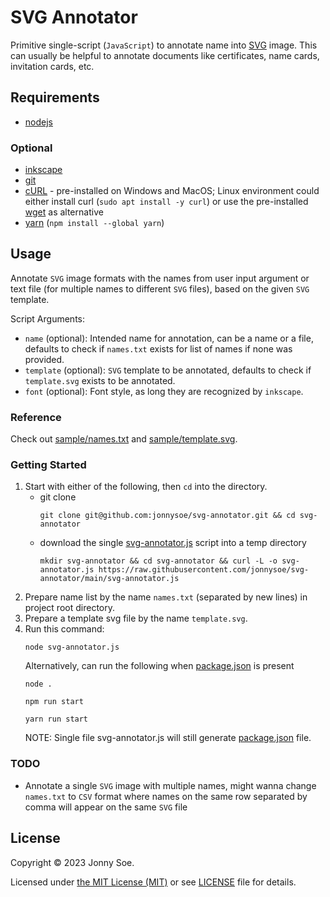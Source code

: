 # SVG Annotator

Primitive single-script (`JavaScript`) to annotate name into [SVG](https://www.w3.org/Graphics/SVG) image.
This can usually be helpful to annotate documents like certificates, name cards, invitation cards, etc.

## Requirements

- [nodejs](https://nodejs.org/en/download)

### Optional

- [inkscape](https://inkscape.org/release)
- [git](https://git-scm.com/downloads)
- [cURL](https://curl.se/download.html) - pre-installed on Windows and MacOS; Linux environment could either install curl (`sudo apt install -y curl`) or use the pre-installed [wget](https://www.gnu.org/software/wget/manual/wget.html) as alternative
- [yarn](https://classic.yarnpkg.com/lang/en/docs/install) (`npm install --global yarn`)

## Usage

Annotate `SVG` image formats with the names from user input argument or text file (for multiple names to different `SVG` files), based on the given `SVG` template.

Script Arguments:
- `name` (optional): Intended name for annotation, can be a name or a file, defaults to check if `names.txt` exists for list of names if none was provided.
- `template` (optional): `SVG` template to be annotated, defaults to check if `template.svg` exists to be annotated.
- `font` (optional): Font style, as long they are recognized by `inkscape`.

### Reference
Check out [sample/names.txt](./sample/names.txt) and [sample/template.svg](./sample/template.svg).

### Getting Started
1. Start with either of the following, then `cd` into the directory.
    - git clone
        ```
        git clone git@github.com:jonnysoe/svg-annotator.git && cd svg-annotator
        ```
    - download the single [svg-annotator.js](./svg-annotator.js) script into a temp directory
        ```
        mkdir svg-annotator && cd svg-annotator && curl -L -o svg-annotator.js https://raw.githubusercontent.com/jonnysoe/svg-annotator/main/svg-annotator.js
        ```
2. Prepare name list by the name `names.txt` (separated by new lines) in project root directory.
3. Prepare a template svg file by the name `template.svg`.
4. Run this command:
    ```
    node svg-annotator.js
    ```
   Alternatively, can run the following when [package.json](./package.json) is present
    ```
    node .
    ```
    ```
    npm run start
    ```
    ```
    yarn run start
    ```
    NOTE: Single file svg-annotator.js will still generate [package.json](./package.json) file.

### TODO
- Annotate a single `SVG` image with multiple names, might wanna change `names.txt` to `CSV` format where names on the same row separated by comma will appear on the same `SVG` file

## License

Copyright © 2023 Jonny Soe.

Licensed under [the MIT License (MIT)](https://opensource.org/licenses/MIT) or see [LICENSE](./LICENSE.md) file for details.